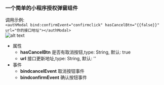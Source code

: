 ### 一个简单的小程序授权弹窗组件  
调用示例:  
`<authModal bind:confirmEvent="confirmclick" hasCancelBtn="{{false}}" url="你的接口地址"></authModal>`  
![alt text](https://raw.githubusercontent.com/username/projectname/branch/path/to/img.png)

+ 属性   
  + **hasCancelBtn** 是否有取消按钮,type: String, 默认: true
  + **url** 接口更新地址,type: String, 默认: ''
+ 事件   
  + **bindcancelEvent** 取消按钮事件
  + **bindconfirmEvent** 确认按钮事件